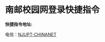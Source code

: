 # 南邮校园网登录快捷指令

**快捷指令地址:**

电信：[NJUPT-CHINANET](https://www.icloud.com/shortcuts/66f7aa0a1dd24e5b8cfef38637cadafb)
